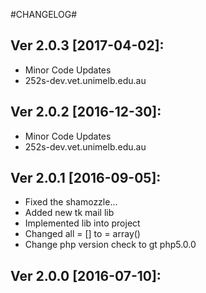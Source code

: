 #CHANGELOG#

Ver 2.0.3 [2017-04-02]:
-------------------------------
 - Minor Code Updates
 - 252s-dev.vet.unimelb.edu.au


Ver 2.0.2 [2016-12-30]:
-------------------------------
 - Minor Code Updates
 - 252s-dev.vet.unimelb.edu.au


Ver 2.0.1 [2016-09-05]:
-------------------------------
 - Fixed the shamozzle...
 - Added new tk mail lib
 - Implemented lib into project
 - Changed all = [] to = array()
 - Change php version check to gt php5.0.0


Ver 2.0.0 [2016-07-10]:
-------------------------------


